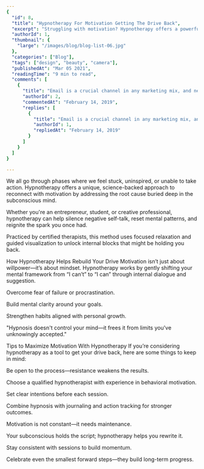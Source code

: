 ```yaml
---
{
  "id": 8,
  "title": "Hypnotherapy For Motivation Getting The Drive Back",
  "excerpt": "Struggling with motivation? Hypnotherapy offers a powerful way to reset your mindset and re-ignite your drive. This article explores how hypnosis taps into the subconscious to remove mental blocks, boost focus, and help you regain your purpose.",
  "authorId": 1,
  "thumbnail": {
    "large": "/images/blog/blog-list-06.jpg"
  },
  "categories": ["Blog"],
  "tags": ["design", "beauty", "camera"],
  "publishedAt": "Mar 05 2021",
  "readingTime": "9 min to read",
  "comments": [
    {
      "title": "Email is a crucial channel in any marketing mix, and never has this been truer than for today’s entrepreneur. Curious what to say.",
      "authorId": 2,
      "commentedAt": "February 14, 2019",
      "replies": [
        {
          "title": "Email is a crucial channel in any marketing mix, and never has this been truer than for today’s entrepreneur. Curious what to say.",
          "authorId": 1,
          "repliedAt": "February 14, 2019"
        }
      ]
    }
  ]
}

---
```

We all go through phases where we feel stuck, uninspired, or unable to take action. Hypnotherapy offers a unique, science-backed approach to reconnect with motivation by addressing the root cause buried deep in the subconscious mind.

Whether you're an entrepreneur, student, or creative professional, hypnotherapy can help silence negative self-talk, reset mental patterns, and reignite the spark you once had.

Practiced by certified therapists, this method uses focused relaxation and guided visualization to unlock internal blocks that might be holding you back.

How Hypnotherapy Helps Rebuild Your Drive
Motivation isn’t just about willpower—it’s about mindset. Hypnotherapy works by gently shifting your mental framework from “I can’t” to “I can” through internal dialogue and suggestion.

Overcome fear of failure or procrastination.

Build mental clarity around your goals.

Strengthen habits aligned with personal growth.

"Hypnosis doesn't control your mind—it frees it from limits you've unknowingly accepted."

Tips to Maximize Motivation With Hypnotherapy
If you’re considering hypnotherapy as a tool to get your drive back, here are some things to keep in mind:

Be open to the process—resistance weakens the results.

Choose a qualified hypnotherapist with experience in behavioral motivation.

Set clear intentions before each session.

Combine hypnosis with journaling and action tracking for stronger outcomes.

Motivation is not constant—it needs maintenance.

Your subconscious holds the script; hypnotherapy helps you rewrite it.

Stay consistent with sessions to build momentum.

Celebrate even the smallest forward steps—they build long-term progress.